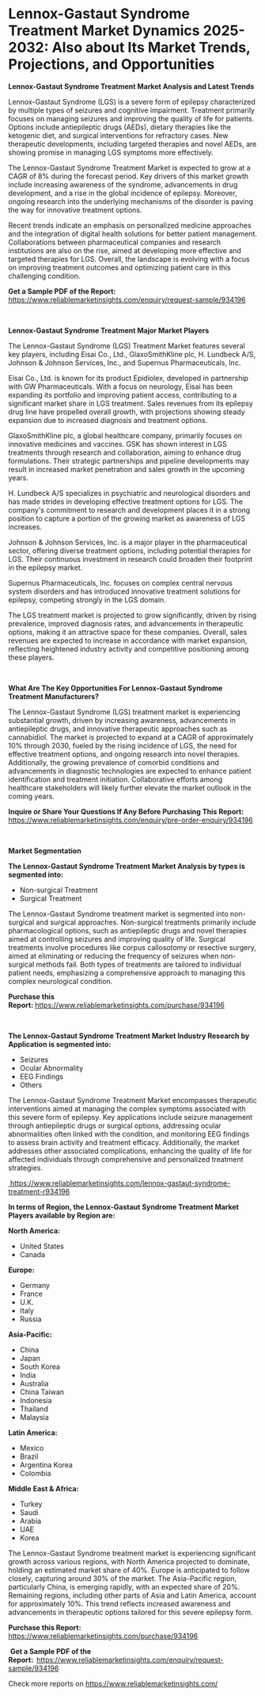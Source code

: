 <p><h1>Lennox-Gastaut Syndrome Treatment Market Dynamics 2025-2032: Also about Its Market Trends, Projections, and Opportunities</h1></p><p><strong>Lennox-Gastaut Syndrome Treatment Market Analysis and Latest Trends</strong></p>
<p><p>Lennox-Gastaut Syndrome (LGS) is a severe form of epilepsy characterized by multiple types of seizures and cognitive impairment. Treatment primarily focuses on managing seizures and improving the quality of life for patients. Options include antiepileptic drugs (AEDs), dietary therapies like the ketogenic diet, and surgical interventions for refractory cases. New therapeutic developments, including targeted therapies and novel AEDs, are showing promise in managing LGS symptoms more effectively.</p><p>The Lennox-Gastaut Syndrome Treatment Market is expected to grow at a CAGR of 8% during the forecast period. Key drivers of this market growth include increasing awareness of the syndrome, advancements in drug development, and a rise in the global incidence of epilepsy. Moreover, ongoing research into the underlying mechanisms of the disorder is paving the way for innovative treatment options.</p><p>Recent trends indicate an emphasis on personalized medicine approaches and the integration of digital health solutions for better patient management. Collaborations between pharmaceutical companies and research institutions are also on the rise, aimed at developing more effective and targeted therapies for LGS. Overall, the landscape is evolving with a focus on improving treatment outcomes and optimizing patient care in this challenging condition.</p></p>
<p><strong>Get a Sample PDF of the Report:&nbsp;</strong> <a href="https://www.reliablemarketinsights.com/enquiry/request-sample/934196?utm_campaign=2648&utm_medium=2&utm_source=Github&utm_content=ia&utm_term=03032025&utm_id=lennox-gastaut-syndrome-treatment">https://www.reliablemarketinsights.com/enquiry/request-sample/934196</a></p>
<p>&nbsp;</p>
<p><strong>Lennox-Gastaut Syndrome Treatment Major Market Players</strong></p>
<p><p>The Lennox-Gastaut Syndrome (LGS) Treatment Market features several key players, including Eisai Co., Ltd., GlaxoSmithKline plc, H. Lundbeck A/S, Johnson & Johnson Services, Inc., and Supernus Pharmaceuticals, Inc. </p><p>Eisai Co., Ltd. is known for its product Epidiolex, developed in partnership with GW Pharmaceuticals. With a focus on neurology, Eisai has been expanding its portfolio and improving patient access, contributing to a significant market share in LGS treatment. Sales revenues from its epilepsy drug line have propelled overall growth, with projections showing steady expansion due to increased diagnosis and treatment options.</p><p>GlaxoSmithKline plc, a global healthcare company, primarily focuses on innovative medicines and vaccines. GSK has shown interest in LGS treatments through research and collaboration, aiming to enhance drug formulations. Their strategic partnerships and pipeline developments may result in increased market penetration and sales growth in the upcoming years.</p><p>H. Lundbeck A/S specializes in psychiatric and neurological disorders and has made strides in developing effective treatment options for LGS. The company's commitment to research and development places it in a strong position to capture a portion of the growing market as awareness of LGS increases.</p><p>Johnson & Johnson Services, Inc. is a major player in the pharmaceutical sector, offering diverse treatment options, including potential therapies for LGS. Their continuous investment in research could broaden their footprint in the epilepsy market.</p><p>Supernus Pharmaceuticals, Inc. focuses on complex central nervous system disorders and has introduced innovative treatment solutions for epilepsy, competing strongly in the LGS domain. </p><p>The LGS treatment market is projected to grow significantly, driven by rising prevalence, improved diagnosis rates, and advancements in therapeutic options, making it an attractive space for these companies. Overall, sales revenues are expected to increase in accordance with market expansion, reflecting heightened industry activity and competitive positioning among these players.</p></p>
<p>&nbsp;</p>
<p><strong>What Are The Key Opportunities For Lennox-Gastaut Syndrome Treatment Manufacturers?</strong></p>
<p><p>The Lennox-Gastaut Syndrome (LGS) treatment market is experiencing substantial growth, driven by increasing awareness, advancements in antiepileptic drugs, and innovative therapeutic approaches such as cannabidiol. The market is projected to expand at a CAGR of approximately 10% through 2030, fueled by the rising incidence of LGS, the need for effective treatment options, and ongoing research into novel therapies. Additionally, the growing prevalence of comorbid conditions and advancements in diagnostic technologies are expected to enhance patient identification and treatment initiation. Collaborative efforts among healthcare stakeholders will likely further elevate the market outlook in the coming years.</p></p>
<p><strong>Inquire or Share Your Questions If Any Before Purchasing This Report:</strong> <a href="https://www.reliablemarketinsights.com/enquiry/pre-order-enquiry/934196?utm_campaign=2648&utm_medium=2&utm_source=Github&utm_content=ia&utm_term=03032025&utm_id=lennox-gastaut-syndrome-treatment">https://www.reliablemarketinsights.com/enquiry/pre-order-enquiry/934196</a></p>
<p>&nbsp;</p>
<p><strong>Market Segmentation</strong></p>
<p><strong>The Lennox-Gastaut Syndrome Treatment Market Analysis by types is segmented into:</strong></p>
<p><ul><li>Non-surgical Treatment</li><li>Surgical Treatment</li></ul></p>
<p><p>The Lennox-Gastaut Syndrome treatment market is segmented into non-surgical and surgical approaches. Non-surgical treatments primarily include pharmacological options, such as antiepileptic drugs and novel therapies aimed at controlling seizures and improving quality of life. Surgical treatments involve procedures like corpus callosotomy or resective surgery, aimed at eliminating or reducing the frequency of seizures when non-surgical methods fail. Both types of treatments are tailored to individual patient needs, emphasizing a comprehensive approach to managing this complex neurological condition.</p></p>
<p><strong>Purchase this Report:&nbsp;</strong><a href="https://www.reliablemarketinsights.com/purchase/934196?utm_campaign=2648&utm_medium=2&utm_source=Github&utm_content=ia&utm_term=03032025&utm_id=lennox-gastaut-syndrome-treatment">https://www.reliablemarketinsights.com/purchase/934196</a></p>
<p>&nbsp;</p>
<p><strong>The Lennox-Gastaut Syndrome Treatment Market Industry Research by Application is segmented into:</strong></p>
<p><ul><li>Seizures</li><li>Ocular Abnormality</li><li>EEG Findings</li><li>Others</li></ul></p>
<p><p>The Lennox-Gastaut Syndrome Treatment Market encompasses therapeutic interventions aimed at managing the complex symptoms associated with this severe form of epilepsy. Key applications include seizure management through antiepileptic drugs or surgical options, addressing ocular abnormalities often linked with the condition, and monitoring EEG findings to assess brain activity and treatment efficacy. Additionally, the market addresses other associated complications, enhancing the quality of life for affected individuals through comprehensive and personalized treatment strategies.</p></p>
<p><a href="https://www.reliablemarketinsights.com/lennox-gastaut-syndrome-treatment-r934196?utm_campaign=2648&utm_medium=2&utm_source=Github&utm_content=ia&utm_term=03032025&utm_id=lennox-gastaut-syndrome-treatment">&nbsp;https://www.reliablemarketinsights.com/lennox-gastaut-syndrome-treatment-r934196</a></p>
<p><strong>In terms of Region, the Lennox-Gastaut Syndrome Treatment Market Players available by Region are:</strong></p>
<p>
    <p> <strong> North America: </strong>
        <ul>
            <li>United States</li>
            <li>Canada</li>
        </ul>
        </p> 
    <p> <strong> Europe: </strong>
        <ul>
            <li>Germany</li>
            <li>France</li>
            <li>U.K.</li>
            <li>Italy</li>
            <li>Russia</li>
        </ul>
        </p> 
    <p> <strong> Asia-Pacific: </strong>
        <ul>
            <li>China</li>
            <li>Japan</li>
            <li>South Korea</li>
            <li>India</li>
            <li>Australia</li>
            <li>China Taiwan</li>
            <li>Indonesia</li>
            <li>Thailand</li>
            <li>Malaysia</li>
        </ul>
        </p> 
    <p> <strong> Latin America: </strong>
        <ul>
            <li>Mexico</li>
            <li>Brazil</li>
            <li>Argentina Korea</li>
            <li>Colombia</li>
        </ul>
        </p> 
    <p> <strong> Middle East & Africa: </strong>
        <ul>
            <li>Turkey</li>
            <li>Saudi</li>
            <li>Arabia</li>
            <li>UAE</li>
            <li>Korea</li>
        </ul>
    </p>
    </p>
<p><p>The Lennox-Gastaut Syndrome treatment market is experiencing significant growth across various regions, with North America projected to dominate, holding an estimated market share of 40%. Europe is anticipated to follow closely, capturing around 30% of the market. The Asia-Pacific region, particularly China, is emerging rapidly, with an expected share of 20%. Remaining regions, including other parts of Asia and Latin America, account for approximately 10%. This trend reflects increased awareness and advancements in therapeutic options tailored for this severe epilepsy form.</p></p>
<p><strong>Purchase this Report: </strong><a href="https://www.reliablemarketinsights.com/purchase/934196?utm_campaign=2648&utm_medium=2&utm_source=Github&utm_content=ia&utm_term=03032025&utm_id=lennox-gastaut-syndrome-treatment">https://www.reliablemarketinsights.com/purchase/934196</a></p>
<p>&nbsp;<strong>Get a Sample PDF of the Report:&nbsp;&nbsp;</strong><a href="https://www.reliablemarketinsights.com/enquiry/request-sample/934196?utm_campaign=2648&utm_medium=2&utm_source=Github&utm_content=ia&utm_term=03032025&utm_id=lennox-gastaut-syndrome-treatment">https://www.reliablemarketinsights.com/enquiry/request-sample/934196</a></p>
<p><strong></strong></p>
<p>Check more reports on <a href="https://www.reliablemarketinsights.com/?utm_campaign=2648&utm_medium=2&utm_source=Github&utm_content=ia&utm_term=03032025&utm_id=lennox-gastaut-syndrome-treatment">https://www.reliablemarketinsights.com/</a></p>
